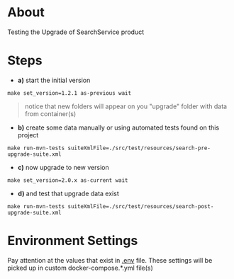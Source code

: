 # About

Testing the Upgrade of SearchService product

# Steps

* **a)** start the initial version
```shel
make set_version=1.2.1 as-previous wait
```
>notice that new folders will appear on you "upgrade" folder with data from container(s)

* **b)** create some data manually or using automated tests found on this project
```shel
make run-mvn-tests suiteXmlFile=./src/test/resources/search-pre-upgrade-suite.xml
```
* **c)** now upgrade to new version
```shel
make set_version=2.0.x as-current wait
```
* **d)** and test that upgrade data exist
```shel
make run-mvn-tests suiteXmlFile=./src/test/resources/search-post-upgrade-suite.xml
```

# Environment Settings
Pay attention at the values that exist in [.env](.env) file. These settings will be picked up in custom docker-compose.*.yml file(s)
